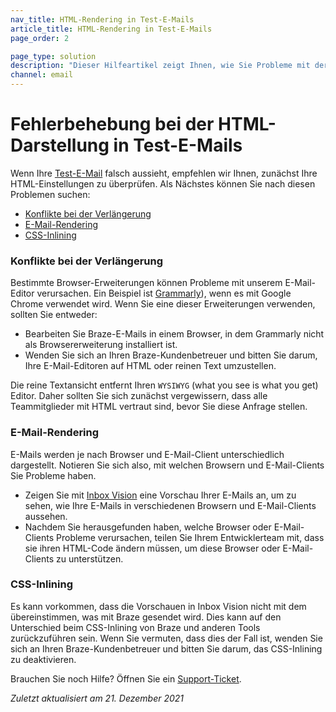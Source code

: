 ```yaml
---
nav_title: HTML-Rendering in Test-E-Mails
article_title: HTML-Rendering in Test-E-Mails
page_order: 2

page_type: solution
description: "Dieser Hilfeartikel zeigt Ihnen, wie Sie Probleme mit der HTML-Darstellung in Test-E-Mails beheben können."
channel: email
---
```


# Fehlerbehebung bei der HTML-Darstellung in Test-E-Mails

Wenn Ihre [Test-E-Mail][37] falsch aussieht, empfehlen wir Ihnen, zunächst Ihre HTML-Einstellungen zu überprüfen. Als Nächstes können Sie nach diesen Problemen suchen:
* [Konflikte bei der Verlängerung](#check-conflicts)
* [E-Mail-Rendering](#check-rendering)
* [CSS-Inlining](#switch-css-inlining)

### Konflikte bei der Verlängerung

Bestimmte Browser-Erweiterungen können Probleme mit unserem E-Mail-Editor verursachen. Ein Beispiel ist [Grammarly][38]), wenn es mit Google Chrome verwendet wird. Wenn Sie eine dieser Erweiterungen verwenden, sollten Sie entweder: 
- Bearbeiten Sie Braze-E-Mails in einem Browser, in dem Grammarly nicht als Browsererweiterung installiert ist.
- Wenden Sie sich an Ihren Braze-Kundenbetreuer und bitten Sie darum, Ihre E-Mail-Editoren auf HTML oder reinen Text umzustellen. 

Die reine Textansicht entfernt Ihren ```WYSIWYG``` (what you see is what you get) Editor. Daher sollten Sie sich zunächst vergewissern, dass alle Teammitglieder mit HTML vertraut sind, bevor Sie diese Anfrage stellen.

### E-Mail-Rendering

E-Mails werden je nach Browser und E-Mail-Client unterschiedlich dargestellt. Notieren Sie sich also, mit welchen Browsern und E-Mail-Clients Sie Probleme haben.

- Zeigen Sie mit [Inbox Vision]({{site.baseurl}}/user_guide/message_building_by_channel/email/inbox_vision/#inbox-vision/) eine Vorschau Ihrer E-Mails an, um zu sehen, wie Ihre E-Mails in verschiedenen Browsern und E-Mail-Clients aussehen.
- Nachdem Sie herausgefunden haben, welche Browser oder E-Mail-Clients Probleme verursachen, teilen Sie Ihrem Entwicklerteam mit, dass sie ihren HTML-Code ändern müssen, um diese Browser oder E-Mail-Clients zu unterstützen.

### CSS-Inlining

Es kann vorkommen, dass die Vorschauen in Inbox Vision nicht mit dem übereinstimmen, was mit Braze gesendet wird. Dies kann auf den Unterschied beim CSS-Inlining von Braze und anderen Tools zurückzuführen sein. Wenn Sie vermuten, dass dies der Fall ist, wenden Sie sich an Ihren Braze-Kundenbetreuer und bitten Sie darum, das CSS-Inlining zu deaktivieren.

Brauchen Sie noch Hilfe? Öffnen Sie ein [Support-Ticket]({{site.baseurl}}/braze_support/).

_Zuletzt aktualisiert am 21\. Dezember 2021_

[37]: {{site.baseurl}}/developer_guide/platform_wide/sending_test_messages/#sending-a-test-push-notification-or-in-app-messages-a-classmargin-fix-namepush-inapp-testa
[38]: https://chrome.google.com/webstore/detail/grammarly-for-chrome/kbfnbcaeplbcioakkpcpgfkobkghlhen?hl=en
[39]: https://www.emailonacid.com/
[40]: https://litmus.com/
